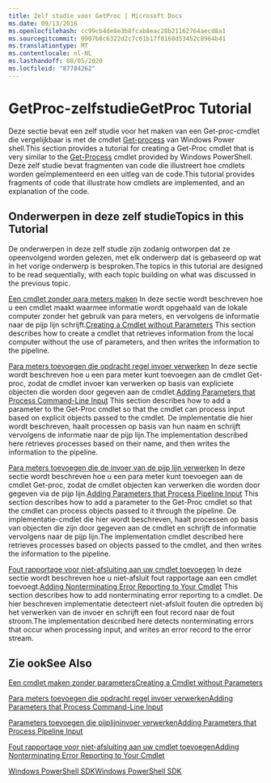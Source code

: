 ```yaml
---
title: Zelf studie voor GetProc | Microsoft Docs
ms.date: 09/13/2016
ms.openlocfilehash: cc99cb4de8e3b8fcab8eac28b21162764aecd8a1
ms.sourcegitcommit: 0907b8c6322d2c7c61b17f8168d53452c8964b41
ms.translationtype: MT
ms.contentlocale: nl-NL
ms.lasthandoff: 08/05/2020
ms.locfileid: "87784262"
---
```

# <a name="getproc-tutorial"></a><span data-ttu-id="ff98e-102">GetProc-zelfstudie</span><span class="sxs-lookup"><span data-stu-id="ff98e-102">GetProc Tutorial</span></span>

<span data-ttu-id="ff98e-103">Deze sectie bevat een zelf studie voor het maken van een Get-proc-cmdlet die vergelijkbaar is met de cmdlet [Get-process](/powershell/module/Microsoft.PowerShell.Management/Get-Process) van Windows Power shell.</span><span class="sxs-lookup"><span data-stu-id="ff98e-103">This section provides a tutorial for creating a Get-Proc cmdlet that is very similar to the [Get-Process](/powershell/module/Microsoft.PowerShell.Management/Get-Process) cmdlet provided by Windows PowerShell.</span></span> <span data-ttu-id="ff98e-104">Deze zelf studie bevat fragmenten van code die illustreert hoe cmdlets worden geïmplementeerd en een uitleg van de code.</span><span class="sxs-lookup"><span data-stu-id="ff98e-104">This tutorial provides fragments of code that illustrate how cmdlets are implemented, and an explanation of the code.</span></span>

## <a name="topics-in-this-tutorial"></a><span data-ttu-id="ff98e-105">Onderwerpen in deze zelf studie</span><span class="sxs-lookup"><span data-stu-id="ff98e-105">Topics in this Tutorial</span></span>

<span data-ttu-id="ff98e-106">De onderwerpen in deze zelf studie zijn zodanig ontworpen dat ze opeenvolgend worden gelezen, met elk onderwerp dat is gebaseerd op wat in het vorige onderwerp is besproken.</span><span class="sxs-lookup"><span data-stu-id="ff98e-106">The topics in this tutorial are designed to be read sequentially, with each topic building on what was discussed in the previous topic.</span></span>

<span data-ttu-id="ff98e-107">[Een cmdlet zonder para meters maken](./creating-a-cmdlet-without-parameters.md) In deze sectie wordt beschreven hoe u een cmdlet maakt waarmee informatie wordt opgehaald van de lokale computer zonder het gebruik van para meters, en vervolgens de informatie naar de pijp lijn schrijft.</span><span class="sxs-lookup"><span data-stu-id="ff98e-107">[Creating a Cmdlet without Parameters](./creating-a-cmdlet-without-parameters.md) This section describes how to create a cmdlet that retrieves information from the local computer without the use of parameters, and then writes the information to the pipeline.</span></span>

<span data-ttu-id="ff98e-108">[Para meters toevoegen die opdracht regel invoer verwerken](./adding-parameters-that-process-command-line-input.md) In deze sectie wordt beschreven hoe u een para meter kunt toevoegen aan de cmdlet Get-proc, zodat de cmdlet invoer kan verwerken op basis van expliciete objecten die worden door gegeven aan de cmdlet.</span><span class="sxs-lookup"><span data-stu-id="ff98e-108">[Adding Parameters that Process Command-Line Input](./adding-parameters-that-process-command-line-input.md) This section describes how to add a parameter to the Get-Proc cmdlet so that the cmdlet can process input based on explicit objects passed to the cmdlet.</span></span> <span data-ttu-id="ff98e-109">De implementatie die hier wordt beschreven, haalt processen op basis van hun naam en schrijft vervolgens de informatie naar de pijp lijn.</span><span class="sxs-lookup"><span data-stu-id="ff98e-109">The implementation described here retrieves processes based on their name, and then writes the information to the pipeline.</span></span>

<span data-ttu-id="ff98e-110">[Para meters toevoegen die de invoer van de pijp lijn verwerken](./adding-parameters-that-process-pipeline-input.md) In deze sectie wordt beschreven hoe u een para meter kunt toevoegen aan de cmdlet Get-proc, zodat de cmdlet objecten kan verwerken die worden door gegeven via de pijp lijn.</span><span class="sxs-lookup"><span data-stu-id="ff98e-110">[Adding Parameters that Process Pipeline Input](./adding-parameters-that-process-pipeline-input.md) This section describes how to add a parameter to the Get-Proc cmdlet so that the cmdlet can process objects passed to it through the pipeline.</span></span> <span data-ttu-id="ff98e-111">De implementatie-cmdlet die hier wordt beschreven, haalt processen op basis van objecten die zijn door gegeven aan de cmdlet en schrijft de informatie vervolgens naar de pijp lijn.</span><span class="sxs-lookup"><span data-stu-id="ff98e-111">The implementation cmdlet described here retrieves processes based on objects passed to the cmdlet, and then writes the information to the pipeline.</span></span>

<span data-ttu-id="ff98e-112">[Fout rapportage voor niet-afsluiting aan uw cmdlet toevoegen](./adding-non-terminating-error-reporting-to-your-cmdlet.md) In deze sectie wordt beschreven hoe u niet-afsluit fout rapportage aan een cmdlet toevoegt.</span><span class="sxs-lookup"><span data-stu-id="ff98e-112">[Adding Nonterminating Error Reporting to Your Cmdlet](./adding-non-terminating-error-reporting-to-your-cmdlet.md) This section describes how to add nonterminating error reporting to a cmdlet.</span></span> <span data-ttu-id="ff98e-113">De hier beschreven implementatie detecteert niet-afsluit fouten die optreden bij het verwerken van de invoer en schrijft een fout record naar de fout stroom.</span><span class="sxs-lookup"><span data-stu-id="ff98e-113">The implementation described here detects nonterminating errors that occur when processing input, and writes an error record to the error stream.</span></span>

## <a name="see-also"></a><span data-ttu-id="ff98e-114">Zie ook</span><span class="sxs-lookup"><span data-stu-id="ff98e-114">See Also</span></span>

[<span data-ttu-id="ff98e-115">Een cmdlet maken zonder parameters</span><span class="sxs-lookup"><span data-stu-id="ff98e-115">Creating a Cmdlet without Parameters</span></span>](./creating-a-cmdlet-without-parameters.md)

[<span data-ttu-id="ff98e-116">Para meters toevoegen die opdracht regel invoer verwerken</span><span class="sxs-lookup"><span data-stu-id="ff98e-116">Adding Parameters that Process Command-Line Input</span></span>](./adding-parameters-that-process-command-line-input.md)

[<span data-ttu-id="ff98e-117">Parameters toevoegen die pijplijninvoer verwerken</span><span class="sxs-lookup"><span data-stu-id="ff98e-117">Adding Parameters that Process Pipeline Input</span></span>](./adding-parameters-that-process-pipeline-input.md)

[<span data-ttu-id="ff98e-118">Fout rapportage voor niet-afsluiting aan uw cmdlet toevoegen</span><span class="sxs-lookup"><span data-stu-id="ff98e-118">Adding Nonterminating Error Reporting to Your Cmdlet</span></span>](./adding-non-terminating-error-reporting-to-your-cmdlet.md)

[<span data-ttu-id="ff98e-119">Windows PowerShell SDK</span><span class="sxs-lookup"><span data-stu-id="ff98e-119">Windows PowerShell SDK</span></span>](../windows-powershell-reference.md)
